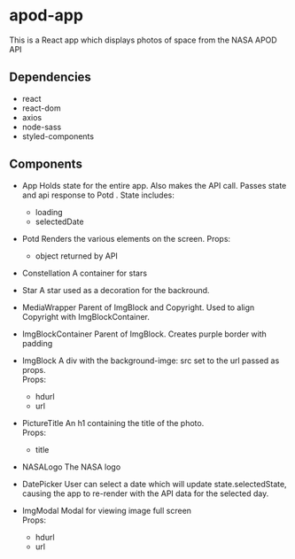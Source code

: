# apod-app
This is a React app which displays photos of space from the NASA APOD API

## Dependencies
- react
- react-dom
- axios
- node-sass
- styled-components

## Components

- App
  Holds state for the entire app. Also makes the API call. Passes state  and api response to Potd .
  State includes:
  - loading
  - selectedDate


- Potd
  Renders the various elements on the screen.
  Props:  
  - object returned by API

- Constellation
  A container for stars

- Star 
  A star used as a decoration for the backround.

- MediaWrapper
  Parent of ImgBlock and Copyright. Used to align Copyright with ImgBlockContainer.

- ImgBlockContainer
  Parent of ImgBlock. Creates purple border with padding

- ImgBlock
  A div with the background-imge: src set to the url passed as props.  
  Props:  
  - hdurl
  - url

- PictureTitle
  An h1 containing the title of the photo.  
  Props:  
  - title

- NASALogo
  The NASA logo

- DatePicker
  User can select a date which will update state.selectedState, causing the app to re-render with the API data for the selected day. 

- ImgModal
  Modal for viewing image full screen  
  Props:  
  - hdurl
  - url
